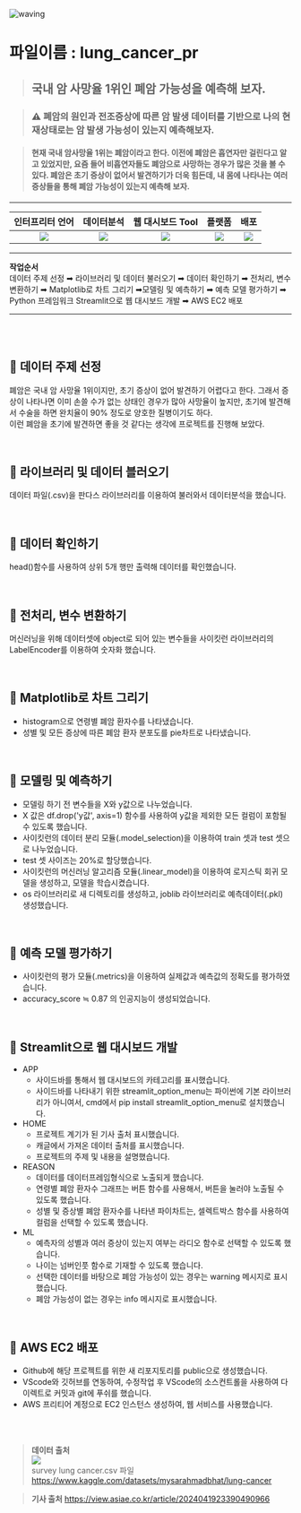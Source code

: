 ![waving](https://capsule-render.vercel.app/api?type=waving&height=200&text=Predict_Lung_cancer&fontAlign=50&fontAlignY=40&color=gradient)

# 파일이름 : lung_cancer_pr
> ## 국내 암 사망율 1위인 폐암 가능성을 예측해 보자.

 > ### :warning: 폐암의 원인과 전조증상에 따른 암 발생 데이터를 기반으로 나의 현재상태로는 암 발생 가능성이 있는지 예측해보자.

 > #### 현재 국내 암사망율 1위는 폐암이라고 한다. 이전에 폐암은 흡연자만 걸린다고 알고 있었지만, 요즘 들어 비흡연자들도 폐암으로 사망하는 경우가 많은 것을 볼 수 있다. 폐암은 초기 증상이 없어서 발견하기가 더욱 힘든데, 내 몸에 나타나는 여러 증상들을 통해 폐암 가능성이 있는지 예측해 보자.


---

|인터프리터 언어|데이터분석|웹 대시보드 Tool|플랫폼|배포|
|:------:|:------:|:---------:|:-----:|:--------:|
|<img src="https://img.shields.io/badge/Python-3776AB?style=flat-square&logo=Python&logoColor=white"/>|<img src="https://img.shields.io/badge/jupyter-%23FA0F00.svg?style=for-the-badge&logo=jupyter&logoColor=white /">|<img src="https://img.shields.io/badge/Visual Studio Code-007ACC?style=flat-square&logo=Visual Studio Code&logoColor=white"/>|<img src="https://img.shields.io/badge/GitHub-181717?style=flat-square&logo=GitHub&logoColor=white"/>|<img src="https://img.shields.io/badge/Amazon%20EC2-FF9900?style=for-the-badge&logo=Amazon%20EC2&logoColor=white">|

---
**작업순서**<br>
    데이터 주제 선정 ➡︎ 라이브러리 및 데이터 불러오기 ➡︎ 데이터 확인하기 ➡︎ 전처리, 변수 변환하기 ➡︎ Matplotlib로 차트 그리기 ➡︎모델링 및 예측하기 ➡︎ 예측 모델 평가하기 ➡︎ Python 프레임워크 Streamlit으로 웹 대시보드 개발 ➡︎ AWS EC2 배포

---
<br>
<br>

:pencil: 데이터 주제 선정 
-
폐암은 국내 암 사망율 1위이지만, 초기 증상이 없어 발견하기 어렵다고 한다. 그래서 증상이 나타나면 이미 손쓸 수가 없는 상태인 경우가 많아 사망율이 높지만, 초기에 발견해서 수술을 하면 완치율이 90% 정도로 양호한 질병이기도 하다.<br> 이런 폐암을 초기에 발견하면 좋을 것 같다는 생각에 프로젝트를 진행해 보았다.
  
<br>

:pencil: 라이브러리 및 데이터 블러오기
-
  데이터 파일(.csv)을 판다스 라이브러리를 이용하여 불러와서 데이터분석을 했습니다.<br> 

<br>

:pencil: 데이터 확인하기
-
 head()함수를 사용하여 상위 5개 행만 출력해 데이터를 확인했습니다.

<br>

:pencil: 전처리, 변수 변환하기
-
 머신러닝을 위해 데이터셋에 object로 되어 있는 변수들을 사이킷런 라이브러리의 LabelEncoder를 이용하여 숫자화 했습니다.

<br>

:pencil: Matplotlib로 차트 그리기
-
 - histogram으로 연령별 폐암 환자수를 나타냈습니다. <br>
 - 성별 및 모든 증상에 따른 폐암 환자 분포도를 pie차트로 나타냈습니다. 

<br>

:pencil: 모델링 및 예측하기
-
 - 모델링 하기 전 변수들을 X와 y값으로 나누었습니다.
 - X 값은 df.drop('y값', axis=1) 함수를 사용하여 y값을 제외한 모든 컬럼이 포함될 수 있도록 했습니다.
 - 사이킷런의 데이터 분리 모듈(.model_selection)을 이용하여 train 셋과 test 셋으로 나누었습니다.
 - test 셋 사이즈는 20%로 할당했습니다.
 - 사이킷런의 머신러닝 알고리즘 모듈(.linear_model)을 이용하여 로지스틱 회귀 모델을 생성하고, 모델을 학습시켰습니다.
 - os 라이브러리로 새 디렉토리를 생성하고, joblib 라이브러리로 예측데이터(.pkl) 생성했습니다.<br>

<br>

:pencil: 예측 모델 평가하기
-
 - 사이킷런의 평가 모듈(.metrics)을 이용하여 실제값과 예측값의 정확도를 평가하였습니다.
 - accuracy_score ≒ 0.87 의 인공지능이 생성되었습니다.

 <br>

:pencil: Streamlit으로 웹 대시보드 개발
-

- APP<br>
  * 사이드바를 통해서 웹 대시보드의 카테고리를 표시했습니다.<br>
  * 사이드바를 나타내기 위한 streamlit_option_menu는 파이썬에 기본 라이브러리가 아니여서, cmd에서 pip install streamlit_option_menu로 설치했습니다.<br>
- HOME <br>
  * 프로젝트 계기가 된 기사 출처 표시했습니다.<br>
  * 캐글에서 가져온 데이터 출처를 표시했습니다.<br>
  * 프로젝트의 주제 및 내용을 설명했습니다.<br>
- REASON<br>
  * 데이터를 데이터프레임형식으로 노출되게 했습니다.<br>
  * 연령별 폐암 환자수 그래프는 버튼 함수를 사용해서, 버튼을 눌러야 노출될 수 있도록 했습니다.<br>
  * 성별 및 증상별 폐암 환자수를 나타낸 파이차트는, 셀렉트박스 함수를 사용하여 컬럼을 선택할 수 있도록 했습니다.<br>
- ML<br>
  * 예측자의 성별과 여러 증상이 있는지 여부는 라디오 함수로 선택할 수 있도록 했습니다.<br>
  * 나이는 넘버인풋 함수로 기재할 수 있도록 했습니다.<br>
  * 선택한 데이터를 바탕으로 폐암 가능성이 있는 경우는 warning 메시지로 표시했습니다.<br>
  * 폐암 가능성이 없는 경우는 info 메시지로 표시했습니다.<br>
<br>

:pencil:  AWS EC2 배포
-
  - Github에 해당 프로젝트를 위한 새 리포지토리를 public으로 생성했습니다.
  - VScode와 깃허브를 연동하여, 수정작업 후 VScode의 소스컨트롤을 사용하여 다이렉트로 커밋과 git에 푸쉬를 했습니다.
  - AWS 프리티어 계정으로 EC2 인스턴스 생성하여, 웹 서비스를 사용했습니다.

<br>
<br>

> **데이터 출처**<br><img src="https://img.shields.io/badge/Kaggle-20BEFF?style=for-the-badge&logo=Kaggle&logoColor=white" /><br>
 survey lung cancer.csv 파일
 <https://www.kaggle.com/datasets/mysarahmadbhat/lung-cancer><br>
    
    

> **기사 출처**
 <https://view.asiae.co.kr/article/2024041923390490966>
> 
 
